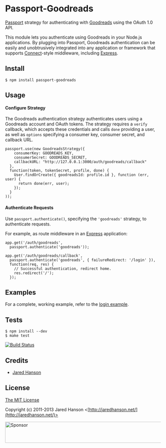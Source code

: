 # Passport-Goodreads

[Passport](https://github.com/jaredhanson/passport) strategy for authenticating
with [Goodreads](http://www.goodreads.com/) using the OAuth 1.0 API.

This module lets you authenticate using Goodreads in your Node.js applications.
By plugging into Passport, Goodreads authentication can be easily and
unobtrusively integrated into any application or framework that supports
[Connect](http://www.senchalabs.org/connect/)-style middleware, including
[Express](http://expressjs.com/).

## Install

    $ npm install passport-goodreads

## Usage

#### Configure Strategy

The Goodreads authentication strategy authenticates users using a Goodreads
account and OAuth tokens.  The strategy requires a `verify` callback, which
accepts these credentials and calls `done` providing a user, as well as
`options` specifying a consumer key, consumer secret, and callback URL.

    passport.use(new GoodreadsStrategy({
        consumerKey: GOODREADS_KEY,
        consumerSecret: GOODREADS_SECRET,
        callbackURL: "http://127.0.0.1:3000/auth/goodreads/callback"
      },
      function(token, tokenSecret, profile, done) {
        User.findOrCreate({ goodreadsId: profile.id }, function (err, user) {
          return done(err, user);
        });
      }
    ));

#### Authenticate Requests

Use `passport.authenticate()`, specifying the `'goodreads'` strategy, to
authenticate requests.

For example, as route middleware in an [Express](http://expressjs.com/)
application:

    app.get('/auth/goodreads',
      passport.authenticate('goodreads'));
    
    app.get('/auth/goodreads/callback', 
      passport.authenticate('goodreads', { failureRedirect: '/login' }),
      function(req, res) {
        // Successful authentication, redirect home.
        res.redirect('/');
      });

## Examples

For a complete, working example, refer to the [login example](https://github.com/jaredhanson/passport-goodreads/tree/master/examples/login).

## Tests

    $ npm install --dev
    $ make test

[![Build Status](https://secure.travis-ci.org/jaredhanson/passport-goodreads.png)](http://travis-ci.org/jaredhanson/passport-goodreads)

## Credits

  - [Jared Hanson](http://github.com/jaredhanson)

## License

[The MIT License](http://opensource.org/licenses/MIT)

Copyright (c) 2011-2013 Jared Hanson <[http://jaredhanson.net/](http://jaredhanson.net/)>

<a target='_blank' rel='nofollow' href='https://app.codesponsor.io/link/vK9dyjRnnWsMzzJTQ57fRJpH/jaredhanson/passport-goodreads'>  <img alt='Sponsor' width='888' height='68' src='https://app.codesponsor.io/embed/vK9dyjRnnWsMzzJTQ57fRJpH/jaredhanson/passport-goodreads.svg' /></a>
